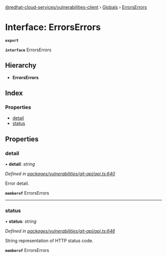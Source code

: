 [@redhat-cloud-services/vulnerabilities-client](../README.md) › [Globals](../globals.md) › [ErrorsErrors](errorserrors.md)

# Interface: ErrorsErrors

**`export`** 

**`interface`** ErrorsErrors

## Hierarchy

* **ErrorsErrors**

## Index

### Properties

* [detail](errorserrors.md#detail)
* [status](errorserrors.md#status)

## Properties

###  detail

• **detail**: *string*

*Defined in [packages/vulnerabilities/git-api/api.ts:640](https://github.com/RedHatInsights/javascript-clients/blob/master/packages/vulnerabilities/git-api/api.ts#L640)*

Error detail.

**`memberof`** ErrorsErrors

___

###  status

• **status**: *string*

*Defined in [packages/vulnerabilities/git-api/api.ts:646](https://github.com/RedHatInsights/javascript-clients/blob/master/packages/vulnerabilities/git-api/api.ts#L646)*

String representation of HTTP status code.

**`memberof`** ErrorsErrors
